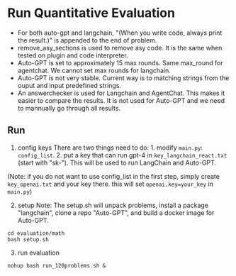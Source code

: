 # Run Quantitative Evaluation

- For both auto-gpt and langchain, "(When you write code, always print the result.)" is appended to the end of problem.
- remove_asy_sections is used to remove asy code. It is the same when tested on plugin and code interpreter.
- Auto-GPT is set to approximately 15 max rounds. Same max_round for agentchat. We cannot set max rounds for langchain.
- Auto-GPT is not very stable. Current way is to matching strings from the ouput and input predefined strings.
- An answerchecker is used for Langchain and AgentChat. This makes it easier to compare the results. It is not used for Auto-GPT and we need to mannually go through all results.


## Run

1. config keys
There are two things need to do: 1. modify `main.py`: `config_list`. 2. put a key that can run gpt-4 in `key_langchain_react.txt` (start with "sk-"). This will be used to run LangChain and Auto-GPT.

(Note: if you do not want to use config_list in the first step, simply create `key_openai.txt` and your key there. this will set `openai.key=your_key` in `main.py`)

2. setup
Note: The setup.sh will unpack problems, install a package "langchain", clone a repo "Auto-GPT", and build a docker image for Auto-GPT.
```
cd evaluation/math
bash setup.sh
```

3. run evaluation
```
nohup bash run_120problems.sh &
```



<!-- # Run Quantitative Evaluation

# Setup
1. Run `setup.sh` to install langchain, unpack problems, setup auto-gpt
```
cd evaluation/math
bash setup.sh
```
2. modify `main.py`: `config_list` is for agentchat, `api_key` is for langchain

## Run AgentChat and LangChain
The results will be in `./results` folder.
```
nohup python main.py > agent_chat_langchain.out &
```
Note: Need to check the beginning of `agent_chat_langchain.out` to confirm the version and the prompt for agentchat. Also check folder name in `results` to confirm the version.
The first version to run should be v2.0.2.

**TODO: Change flaml version to v2.0.0**.
Then run this again (react will be run only if flaml version is "2.0.2"):
```
nohup python main.py > agent_chat_langchain.out &
```


## Run Auto-GPT
1. Put the api key in `Auto-GPT/.env` file.
3. start running auto-gpt
```
nohup python run_autogpt.py > auto_gpt.out &
```


## Compress results
```
tar -czvf results.tar.gz results
``` -->
